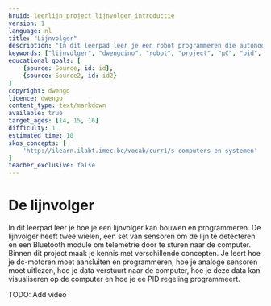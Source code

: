 ```yaml
---
hruid: leerlijn_project_lijnvolger_introductie
version: 1
language: nl
title: "Lijnvolger"
description: "In dit leerpad leer je een robot programmeren die autonoom een lijn kan volgen aan de hand van PID controle."
keywords: ["lijnvolger", "dwenguino", "robot", "project", "µC", "pid", "controletheorie"]
educational_goals: [
    {source: Source, id: id}, 
    {source: Source2, id: id2}
]
copyright: dwengo
licence: dwengo
content_type: text/markdown
available: true
target_ages: [14, 15, 16]
difficulty: 1
estimated_time: 10
skos_concepts: [
    'http://ilearn.ilabt.imec.be/vocab/curr1/s-computers-en-systemen'
]
teacher_exclusive: false
---
```


# De lijnvolger

In dit leerpad leer je hoe je een lijnvolger kan bouwen en programmeren. De lijnvolger heeft twee wielen, een set van sensoren om de lijn te detecteren en een Bluetooth module om telemetrie door te sturen naar de computer. Binnen dit project maak je kennis met verschillende concepten. Je leert hoe je dc-motoren moet aansluiten en programmeren, hoe je analoge sensoren moet uitlezen, hoe je data verstuurt naar de computer, hoe je deze data kan visualiseren op de computer en hoe je ee PID regeling programmeert.


TODO: Add video



